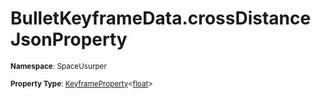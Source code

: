 # BulletKeyframeData.crossDistance JsonProperty

<small>**Namespace**: SpaceUsurper</small>

<small>**Property Type**: [KeyframeProperty](../KeyframeProperty-1.md)&lt;[float](https://docs.microsoft.com/en-us/dotnet/api/system.single?view=netframework-4.5)&gt;</small>

